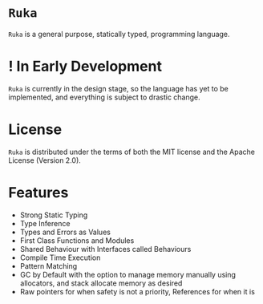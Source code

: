 # `Ruka`
`Ruka` is a general purpose, statically typed, programming language.

# ! In Early Development
`Ruka` is currently in the design stage, so the language has yet to be implemented, and everything is subject to drastic change.

# License
`Ruka` is distributed under the terms of both the MIT license and the Apache License (Version 2.0).

# Features
- Strong Static Typing
- Type Inference
- Types and Errors as Values
- First Class Functions and Modules
- Shared Behaviour with Interfaces called Behaviours
- Compile Time Execution
- Pattern Matching
- GC by Default with the option to manage memory manually using allocators, and stack allocate memory as desired
- Raw pointers for when safety is not a priority, References for when it is
